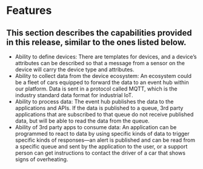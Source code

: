 # Features

## This section describes the capabilities provided in this release, similar to the ones listed below.

* Ability to define devices: There are templates for devices, and a device’s attributes can be described so that a message from a sensor on the device will carry the device type and attributes.
* Ability to collect data from the device ecosystem: An ecosystem could be a fleet of cars equipped to forward the data to an event hub within our platform. Data is sent in a protocol called MQTT, which is the industry standard data format for industrial IoT.
* Ability to process data: The event hub publishes the data to the applications and APIs. If the data is published to a queue, 3rd party applications that are subscribed to that queue do not receive published data, but will be able to read the data from the queue.
* Ability of 3rd party apps to consume data: An application can be programmed to react to data by using specific kinds of data to trigger specific kinds of responses—an alert is published and can be read from a specific queue and sent by the application to the user, or a support person can get instructions to contact the driver of a car that shows signs of overheating.